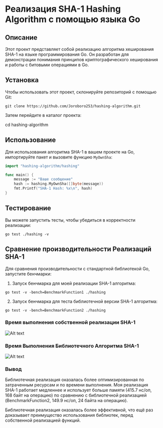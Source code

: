 # Реализация SHA-1 Hashing Algorithm с помощью языка Go

## Описание
Этот проект представляет собой реализацию алгоритма хеширования SHA-1 на языке программирования Go. Он разработан для демонстрации понимания принципов криптографического хеширования и работы с битовыми операциями в Go.

## Установка
Чтобы использовать этот проект, склонируйте репозиторий с помощью Git:

```git clone https://github.com/Joroboro253/hashing-algorithm.git```

Затем перейдите в каталог проекта:

cd hashing-algorithm


## Использование
Для использования алгоритма SHA-1 в вашем проекте на Go, импортируйте пакет и вызовите функцию `MyOwnSha`:
```go
import "hashing-algorithm/hashing"

func main() {
    message := "Ваше сообщение"
    hash := hashing.MyOwnSha([]byte(message))
    fmt.Printf("SHA-1 Hash: %x\n", hash)
}
```

## Тестирование
Вы можете запустить тесты, чтобы убедиться в корректности реализации:

```go test ./hashing -v```

## Сравнение производительности Реализаций SHA-1

Для сравнения производительности с стандартной библиотекой Go, запустите бенчмарки:


1. Запуск бенчмарка для моей реализации SHA-1 алгоритма:

```go test -v -bench=BenchmarkFunction1 ./hashing```

2. Запуск бенчмарка для теста библиотечной версии SHA-1 алгоритма:
   
```go test -v -bench=BenchmarkFunction2 ./hashing```




### Время выполнения собственной реализации SHA-1
![Alt text](image.png)

### Время Выполнения Библиотечного Алгоритма SHA-1
![Alt text](image-1.png)

### Вывод
Библиотечная реализация оказалась более оптимизированная по затраченным ресурсам и по времени выполнения. Моя реализация SHA-1 работает медленнее и использует больше памяти (415.7 нс/оп, 168 байт на операцию) по сравнению с библиотечной реализацией (BenchmarkFunction2, 149.9 нс/оп, 24 байта на операцию).

Библиотечная реализация оказалась более эффективной, что ещё раз доказывает преимущество использования библиотек, перед собственной реализацией функций.
